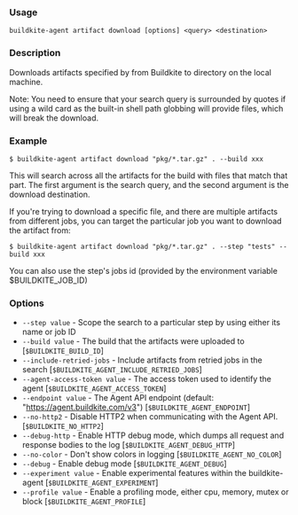 ### Usage

`buildkite-agent artifact download [options] <query> <destination>`

### Description

Downloads artifacts specified by <query> from Buildkite to <destination>
directory on the local machine.

Note: You need to ensure that your search query is surrounded by quotes if
using a wild card as the built-in shell path globbing will provide files,
which will break the download.

### Example

    $ buildkite-agent artifact download "pkg/*.tar.gz" . --build xxx

This will search across all the artifacts for the build with files that match that part.
The first argument is the search query, and the second argument is the download destination.

If you're trying to download a specific file, and there are multiple artifacts from different
jobs, you can target the particular job you want to download the artifact from:

    $ buildkite-agent artifact download "pkg/*.tar.gz" . --step "tests" --build xxx

You can also use the step's jobs id (provided by the environment variable $BUILDKITE_JOB_ID)

### Options

* `--step value` - Scope the search to a particular step by using either its name or job ID
* `--build value` - The build that the artifacts were uploaded to [`$BUILDKITE_BUILD_ID`]
* `--include-retried-jobs` - Include artifacts from retried jobs in the search [`$BUILDKITE_AGENT_INCLUDE_RETRIED_JOBS`]
* `--agent-access-token value` - The access token used to identify the agent [`$BUILDKITE_AGENT_ACCESS_TOKEN`]
* `--endpoint value` - The Agent API endpoint (default: "https://agent.buildkite.com/v3") [`$BUILDKITE_AGENT_ENDPOINT`]
* `--no-http2` - Disable HTTP2 when communicating with the Agent API. [`$BUILDKITE_NO_HTTP2`]
* `--debug-http` - Enable HTTP debug mode, which dumps all request and response bodies to the log [`$BUILDKITE_AGENT_DEBUG_HTTP`]
* `--no-color` - Don't show colors in logging [`$BUILDKITE_AGENT_NO_COLOR`]
* `--debug` - Enable debug mode [`$BUILDKITE_AGENT_DEBUG`]
* `--experiment value` - Enable experimental features within the buildkite-agent [`$BUILDKITE_AGENT_EXPERIMENT`]
* `--profile value` - Enable a profiling mode, either cpu, memory, mutex or block [`$BUILDKITE_AGENT_PROFILE`]

